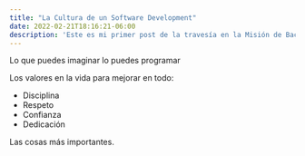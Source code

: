 ```yaml
---
title: "La Cultura de un Software Development"
date: 2022-02-21T18:16:21-06:00
description: 'Este es mi primer post de la travesía en la Misión de Backend con Node JS de Launch X.'
---
```


Lo que puedes imaginar lo puedes programar

Los valores en la vida para mejorar en todo:

- Disciplina
- Respeto
- Confianza
- Dedicación

Las cosas más importantes.
